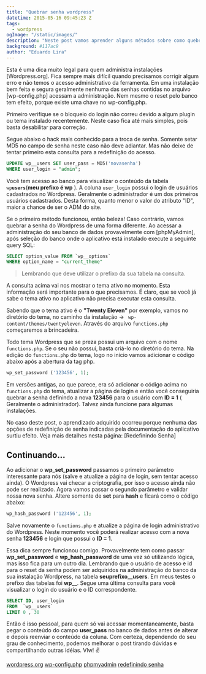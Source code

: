 ```yaml
---
title: "Quebrar senha wordpress"
datetime: 2015-05-16 09:45:23 Z
tags:
  - wordpress
ogImage: "/static/images/"
description: "Neste post vamos aprender alguns métodos sobre como quebrar a senha de usuários Wordpress"
background: #117ac9
author: "Eduardo Lira"
---
```


Esta é uma dica muito legal para quem administra instalações [Wordpress.org].
Fica sempre mais difícil quando precisamos corrigir algum erro e não temos o acesso administrativo da ferramenta.
Em uma instalação bem feita e segura geralmente nenhuma das senhas contidas no arquivo [wp-config.php] acessam a administração.
Nem mesmo o reset pelo banco tem efeito, porque existe uma chave no wp-config.php.

Primeiro verifique se o bloqueio do login não correu devido a algum plugin ou tema instalado recentemente.
Neste caso fica até mais simples, pois basta desabilitar para correção.

Segue abaixo o hack mais conhecido para a troca de senha.
Somente setar MD5 no campo de senha neste caso não deve adiantar. Mas não deixe de tentar primeiro esta consulta para a redefinição do acesso.

```sql
UPDATE wp__users SET user_pass = MD5('novasenha')
WHERE user_login = "admin";
```

Você tem acesso ao banco para visualizar o conteúdo da tabela <code>wp**users**</code>(**meu prefixo é wp** ).
A coluna <code>user_login</code> possui o login de usuários cadastrados no Wordpress. Geralmente o administrador é um dos primeiros usuários cadastrados. Desta forma, quanto menor o valor do atributo "ID", maior a chance de ser o ADM do site.

Se o primeiro método funcionou, então beleza! Caso contrário, vamos quebrar a senha do Wordpress de uma forma diferente.
Ao acessar a administração do seu banco de dados provavelmente com [phpMyAdmin], após seleção do banco onde o aplicativo está instalado execute a seguinte query SQL:

```sql
SELECT option_value FROM `wp__options`
WHERE option_name = "current_theme"
```

> Lembrando que deve utilizar o prefixo da sua tabela na consulta.

A consulta acima vai nos mostrar o tema ativo no momento. Esta informação será importante para o que precisamos.
É claro, que se você já sabe o tema ativo no aplicativo não precisa executar esta consulta.

Sabendo que o tema ativo é o **"Twenty Eleven"** por exemplo, vamos no diretório do tema, no caminho da instalação -> <code> wp-content/themes/twentyeleven</code>.
Através do arquivo <code>functions.php</code> começaremos a brincadeira.

Todo tema Wordpress que se preza possui um arquivo com o nome <code>functions.php</code>. Se o seu não possui, basta criá-lo no diretório do tema.
Na edição do <code>functions.php</code> do tema, logo no início vamos adicionar o código abaixo após a abertura da tag php.

```php
wp_set_password ('123456', 1);
```

Em versões antigas, ao que parece, era só adicionar o código acima no <code>functions.php</code> do tema, atualizar a página de login e então você conseguiria quebrar a senha definindo a nova **123456** para o usuário com **ID = 1** ( Geralmente o administrador). Talvez ainda funcione para algumas instalações.

No caso deste post, o aprendizado adquirido ocorreu porque nenhuma das opções de redefinição de senha indicadas pela documentação do aplicativo surtiu efeito.
Veja mais detalhes nesta página: [Redefinindo Senha]

## Continuando...

Ao adicionar o **wp_set_password** passamos o primeiro parâmetro interessante para nós (salve e atualize a página de login, sem tentar acesso ainda).
O Wordpress vai checar a criptografia, por isso o acesso ainda não pode ser realizado.
Agora vamos passar o segundo parâmetro e validar nossa nova senha. Altere somente de **set** para **hash** e ficará como o código abaixo:

```php
wp_hash_password ('123456', 1);
```

Salve novamente o <code>functions.php</code> e atualize a página de login administrativo do Wordpress.
Neste momento você poderá realizar acesso com a nova senha **123456** e login que possui o **ID = 1**.

Essa dica sempre funcionou comigo.
Provavelmente tem como passar **wp_set_password** e **wp_hash_password** de uma vez só utilizando lógica, mas isso fica para um outro dia.
Lembrando que o usuário de acesso e id para o reset da senha podem ser adquiridos na administração do banco da sua instalação Wordpress, na tabela **seuprefixo\_\_users**.
Em meus testes o prefixo das tabelas foi **wp\_\_**. Segue uma última consulta para você visualizar o login do usuário e o ID correspondente.

```sql
SELECT ID, user_login
FROM  `wp__users`
LIMIT 0 , 30
```

Então é isso pessoal, para quem só vai acessar momentaneamente, basta pegar o conteúdo do campo **user_pass** no banco de dados antes de alterar e depois reenviar o conteúdo da coluna.
Com certeza, dependendo do seu grau de conhecimento, podemos melhorar o post tirando dúvidas e compartilhando outras idéias.
Vlw! :v:

[wordpress.org](https://wordpress.org/)
[wp-config.php](https://codex.wordpress.org/pt-br:Editando_wp-config.php)
[phpmyadmin](http://www.phpmyadmin.net/home_page/index.php)
[redefinindo senha](https://codex.wordpress.org/pt-br:Redefinindo_Senha)

